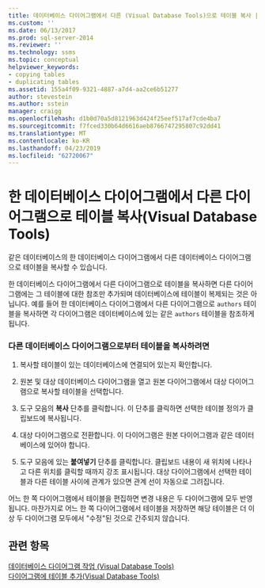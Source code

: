 ```yaml
---
title: 데이터베이스 다이어그램에서 다른 (Visual Database Tools)으로 테이블 복사 | Microsoft Docs
ms.custom: ''
ms.date: 06/13/2017
ms.prod: sql-server-2014
ms.reviewer: ''
ms.technology: ssms
ms.topic: conceptual
helpviewer_keywords:
- copying tables
- duplicating tables
ms.assetid: 155a4f09-9321-4887-a7d4-aa2ce6b51277
author: stevestein
ms.author: sstein
manager: craigg
ms.openlocfilehash: d1b0d70a5d8121963d424f25eef517af7cde4ba7
ms.sourcegitcommit: f7fced330b64d6616aeb8766747295807c92dd41
ms.translationtype: MT
ms.contentlocale: ko-KR
ms.lasthandoff: 04/23/2019
ms.locfileid: "62720067"
---
```

# <a name="copy-tables-from-one-database-diagrams-to-another-visual-database-tools"></a>한 데이터베이스 다이어그램에서 다른 다이어그램으로 테이블 복사(Visual Database Tools)
  같은 데이터베이스의 한 데이터베이스 다이어그램에서 다른 데이터베이스 다이어그램으로 테이블을 복사할 수 있습니다.  
  
 한 데이터베이스 다이어그램에서 다른 다이어그램으로 테이블을 복사하면 다른 다이어그램에는 그 테이블에 대한 참조만 추가되며 데이터베이스에 테이블이 복제되는 것은 아닙니다. 예를 들어 한 데이터베이스 다이어그램에서 다른 다이어그램으로 `authors` 테이블을 복사하면 각 다이어그램은 데이터베이스에 있는 같은 `authors` 테이블을 참조하게 됩니다.  
  
### <a name="to-copy-a-table-from-another-database-diagram"></a>다른 데이터베이스 다이어그램으로부터 테이블을 복사하려면  
  
1.  복사할 테이블이 있는 데이터베이스에 연결되어 있는지 확인합니다.  
  
2.  원본 및 대상 데이터베이스 다이어그램을 열고 원본 다이어그램에서 대상 다이어그램으로 복사할 테이블을 선택합니다.  
  
3.  도구 모음의 **복사** 단추를 클릭합니다. 이 단추를 클릭하면 선택한 테이블 정의가 클립보드에 복사됩니다.  
  
4.  대상 다이어그램으로 전환합니다. 이 다이어그램은 원본 다이어그램과 같은 데이터베이스에 있어야 합니다.  
  
5.  도구 모음에 있는 **붙여넣기** 단추를 클릭합니다. 클립보드 내용이 새 위치에 나타나고 다른 위치를 클릭할 때까지 강조 표시됩니다. 대상 다이어그램에서 선택한 테이블과 다른 테이블 사이에 관계가 있으면 관계 선이 자동으로 그려집니다.  
  
 어느 한 쪽 다이어그램에서 테이블을 편집하면 변경 내용은 두 다이어그램에 모두 반영됩니다. 마찬가지로 어느 한 쪽 다이어그램에서 테이블을 저장하면 해당 테이블은 더 이상 두 다이어그램 모두에서 "수정"된 것으로 간주되지 않습니다.  
  
## <a name="see-also"></a>관련 항목  
 [데이터베이스 다이어그램 작업 &#40;Visual Database Tools&#41;](visual-database-tools.md)   
 [다이어그램에 테이블 추가&#40;Visual Database Tools&#41;](add-tables-to-diagrams-visual-database-tools.md)  
  
  
